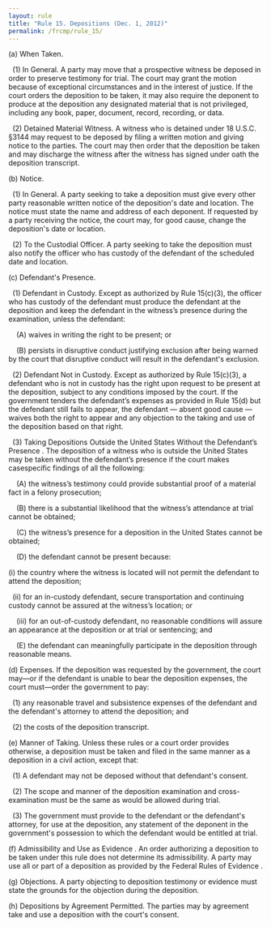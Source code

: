 ```yaml
---
layout: rule
title: "Rule 15. Depositions (Dec. 1, 2012)"
permalink: /frcmp/rule_15/
---
```


(a) When Taken.


&nbsp;&nbsp;(1) In General. A party may move that a prospective witness be deposed in order to preserve testimony for trial. The court may grant the motion because of exceptional circumstances and in the interest of justice. If the court orders the deposition to be taken, it may also require the deponent to produce at the deposition any designated material that is not privileged, including any book, paper, document, record, recording, or data.


&nbsp;&nbsp;(2) Detained Material Witness. A witness who is detained under 18 U.S.C. §3144 may request to be deposed by filing a written motion and giving notice to the parties. The court may then order that the deposition be taken and may discharge the witness after the witness has signed under oath the deposition transcript.


(b) Notice.


&nbsp;&nbsp;(1) In General. A party seeking to take a deposition must give every other party reasonable written notice of the deposition's date and location. The notice must state the name and address of each deponent. If requested by a party receiving the notice, the court may, for good cause, change the deposition's date or location.


&nbsp;&nbsp;(2) To the Custodial Officer. A party seeking to take the deposition must also notify the officer who has custody of the defendant of the scheduled date and location.


(c) Defendant's Presence.


&nbsp;&nbsp;(1) Defendant in Custody. Except as authorized by Rule 15(c)(3), the officer who has custody of the defendant must produce the defendant at the deposition and keep the defendant in the witness’s presence during the examination, unless the defendant:


&nbsp;&nbsp;&nbsp;&nbsp;(A) waives in writing the right to be present; or


&nbsp;&nbsp;&nbsp;&nbsp;(B) persists in disruptive conduct justifying exclusion after being warned by the court that disruptive conduct will result in the defendant's exclusion.


&nbsp;&nbsp;(2) Defendant Not in Custody. Except as authorized by Rule 15(c)(3), a defendant who is not in custody has the right upon request to be present at the deposition, subject to any conditions imposed by the court.  If the government tenders the defendant’s expenses as provided in Rule 15(d) but the defendant still fails to appear, the defendant — absent good cause — waives both the right to appear and any objection to the taking and use of the deposition based on that right.


&nbsp;&nbsp;(3) Taking Depositions Outside the United States Without the Defendant’s Presence . The deposition of a witness who is outside the United States may be taken without the defendant’s presence if the court makes casespecific findings of all the following:


&nbsp;&nbsp;&nbsp;&nbsp;(A) the witness’s testimony could provide substantial proof of a material fact in a felony prosecution;


&nbsp;&nbsp;&nbsp;&nbsp;(B) there is a substantial likelihood that the witness’s attendance at trial cannot be obtained;


&nbsp;&nbsp;&nbsp;&nbsp;(C) the witness’s presence for a deposition in the United States cannot be obtained;


&nbsp;&nbsp;&nbsp;&nbsp;(D) the defendant cannot be present because:


(i) the country where the witness is located will not permit the defendant to attend the deposition;


&nbsp;&nbsp;(ii) for an in-custody defendant, secure transportation and continuing custody cannot be assured at the witness’s location; or


&nbsp;&nbsp;&nbsp;&nbsp;(iii) for an out-of-custody defendant, no reasonable conditions will assure an appearance at the deposition or at trial or sentencing; and


&nbsp;&nbsp;&nbsp;&nbsp;(E) the defendant can meaningfully participate in the deposition through reasonable means.


(d) Expenses. If the deposition was requested by the government, the court may—or if the defendant is unable to bear the deposition expenses, the court must—order the government to pay:


&nbsp;&nbsp;(1) any reasonable travel and subsistence expenses of the defendant and the defendant's attorney to attend the deposition; and


&nbsp;&nbsp;(2) the costs of the deposition transcript.


(e) Manner of Taking. Unless these rules or a court order provides otherwise, a deposition must be taken and filed in the same manner as a deposition in a civil action, except that:


&nbsp;&nbsp;(1) A defendant may not be deposed without that defendant's consent.


&nbsp;&nbsp;(2) The scope and manner of the deposition examination and cross-examination must be the same as would be allowed during trial.


&nbsp;&nbsp;(3) The government must provide to the defendant or the defendant's attorney, for use at the deposition, any statement of the deponent in the government's possession to which the defendant would be entitled at trial.


(f) Admissibility and Use as Evidence . An order authorizing a deposition to be taken under this rule does not determine its admissibility.  A party may use all or part of a deposition as provided by the Federal Rules of Evidence .


(g) Objections. A party objecting to deposition testimony or evidence must state the grounds for the objection during the deposition.


(h) Depositions by Agreement Permitted. The parties may by agreement take and use a deposition with the court's consent.